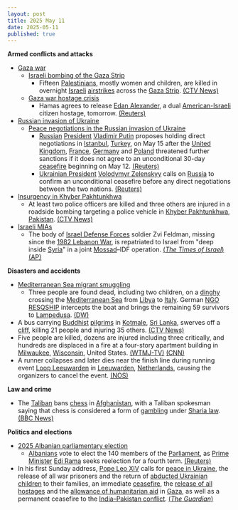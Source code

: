```yaml
---
layout: post
title: 2025 May 11
date: 2025-05-11
published: true
---
```



**Armed conflicts and attacks**

* [Gaza war](https://en.wikipedia.org/wiki/Gaza_war "Gaza war")
  + [Israeli bombing of the Gaza Strip](https://en.wikipedia.org/wiki/Israeli_bombing_of_the_Gaza_Strip "Israeli bombing of the Gaza Strip")
    - Fifteen [Palestinians](https://en.wikipedia.org/wiki/Palestinians "Palestinians"), mostly women and children, are killed in overnight [Israeli](https://en.wikipedia.org/wiki/Israel "Israel") [airstrikes](https://en.wikipedia.org/wiki/Airstrike "Airstrike") across the [Gaza Strip](https://en.wikipedia.org/wiki/Gaza_Strip "Gaza Strip"). [(CTV News)](https://www.ctvnews.ca/world/israel-hamas-war/article/israeli-strikes-on-gaza-kill-11-people-mostly-women-and-children/)
  + [Gaza war hostage crisis](https://en.wikipedia.org/wiki/Gaza_war_hostage_crisis "Gaza war hostage crisis")
    - Hamas agrees to release [Edan Alexander](https://en.wikipedia.org/wiki/Edan_Alexander "Edan Alexander"), a dual [American-Israeli](https://en.wikipedia.org/wiki/American-Israeli "American-Israeli") citizen hostage, tomorrow. [(Reuters)](https://www.reuters.com/world/middle-east/hamas-will-release-israeli-american-hostage-edan-alexander-group-says-2025-05-11/)
* [Russian invasion of Ukraine](https://en.wikipedia.org/wiki/Russian_invasion_of_Ukraine "Russian invasion of Ukraine")
  + [Peace negotiations in the Russian invasion of Ukraine](https://en.wikipedia.org/wiki/Peace_negotiations_in_the_Russian_invasion_of_Ukraine "Peace negotiations in the Russian invasion of Ukraine")
    - [Russian](https://en.wikipedia.org/wiki/Russia "Russia") [President](https://en.wikipedia.org/wiki/President_of_Russia "President of Russia") [Vladimir Putin](https://en.wikipedia.org/wiki/Vladimir_Putin "Vladimir Putin") proposes holding direct negotiations in [Istanbul](https://en.wikipedia.org/wiki/Istanbul "Istanbul"), [Turkey](https://en.wikipedia.org/wiki/Turkey "Turkey"), on May 15 after the [United Kingdom](https://en.wikipedia.org/wiki/United_Kingdom "United Kingdom"), [France](https://en.wikipedia.org/wiki/France "France"), [Germany](https://en.wikipedia.org/wiki/Germany "Germany") and [Poland](https://en.wikipedia.org/wiki/Poland "Poland") threatened further sanctions if it does not agree to an unconditional 30-day [ceasefire](https://en.wikipedia.org/wiki/Ceasefire "Ceasefire") beginning on May 12. [(Reuters)](https://www.reuters.com/world/europe/putin-proposes-direct-talks-with-ukraine-may-15-2025-05-10/)
    - [Ukrainian President](https://en.wikipedia.org/wiki/Ukrainian_President "Ukrainian President") [Volodymyr Zelenskyy](https://en.wikipedia.org/wiki/Volodymyr_Zelenskyy "Volodymyr Zelenskyy") calls on [Russia](https://en.wikipedia.org/wiki/Russia "Russia") to confirm an unconditional ceasefire before any direct negotiations between the two nations. [(Reuters)](https://www.reuters.com/world/europe/ukraines-zelenskiy-calls-russia-confirm-ceasefire-before-talks-2025-05-11/)
* [Insurgency in Khyber Pakhtunkhwa](https://en.wikipedia.org/wiki/Insurgency_in_Khyber_Pakhtunkhwa "Insurgency in Khyber Pakhtunkhwa")
  + At least two police officers are killed and three others are injured in a roadside bombing targeting a police vehicle in [Khyber Pakhtunkhwa](https://en.wikipedia.org/wiki/Khyber_Pakhtunkhwa "Khyber Pakhtunkhwa"), [Pakistan](https://en.wikipedia.org/wiki/Pakistan "Pakistan"). [(CTV News)](https://www.ctvnews.ca/world/article/bomb-targeting-a-vehicle-carrying-police-killed-2-officers-in-northwest-pakistan/)
* [Israeli MIAs](https://en.wikipedia.org/wiki/Israeli_MIAs "Israeli MIAs")
  + The body of [Israel Defense Forces](https://en.wikipedia.org/wiki/Israel_Defense_Forces "Israel Defense Forces") soldier Zvi Feldman, missing since the [1982 Lebanon War](https://en.wikipedia.org/wiki/1982_Lebanon_War "1982 Lebanon War"), is repatriated to Israel from "deep inside [Syria](https://en.wikipedia.org/wiki/Syria "Syria")" in a joint [Mossad](https://en.wikipedia.org/wiki/Mossad "Mossad")–IDF operation. [(*The Times of Israel*)](https://www.timesofisrael.com/liveblog_entry/body-of-soldier-zvi-feldman-missing-for-nearly-43-years-recovered-by-mossad-and-idf/) [(AP)](https://apnews.com/article/israel-palestinians-hamas-war-news-ceasefire-hostages-05-11-2025-6a562aa1c6ce81bcc9ff4649e39ab937)

**Disasters and accidents**

* [Mediterranean Sea migrant smuggling](https://en.wikipedia.org/wiki/Mediterranean_Sea_migrant_smuggling "Mediterranean Sea migrant smuggling")
  + Three people are found dead, including two children, on a [dinghy](https://en.wikipedia.org/wiki/Dinghy "Dinghy") crossing the [Mediterranean Sea](https://en.wikipedia.org/wiki/Mediterranean_Sea "Mediterranean Sea") from [Libya](https://en.wikipedia.org/wiki/Libya "Libya") to [Italy](https://en.wikipedia.org/wiki/Italy "Italy"). German [NGO](https://en.wikipedia.org/wiki/Non-governmental_organization "Non-governmental organization") [RESQSHIP](https://en.wikipedia.org/wiki/RESQSHIP "RESQSHIP") intercepts the boat and brings the remaining 59 survivors to [Lampedusa](https://en.wikipedia.org/wiki/Lampedusa "Lampedusa"). [(DW)](https://www.dw.com/en/mediterranean-crossing-at-least-3-die-including-2-children/a-72509717)
* A bus carrying [Buddhist](https://en.wikipedia.org/wiki/Buddhism "Buddhism") [pilgrims](https://en.wikipedia.org/wiki/Pilgrimage "Pilgrimage") in [Kotmale](https://en.wikipedia.org/wiki/Kotmale "Kotmale"), [Sri Lanka](https://en.wikipedia.org/wiki/Sri_Lanka "Sri Lanka"), swerves off a [cliff](https://en.wikipedia.org/wiki/Cliff "Cliff"), killing 21 people and injuring 35 others. [(CTV News)](https://www.ctvnews.ca/world/article/passenger-bus-skids-off-a-cliff-in-sri-lanka-killing-21-people-and-injuring-35/)
* Five people are killed, dozens are injured including three critically, and hundreds are displaced in a fire at a four-story apartment building in [Milwaukee](https://en.wikipedia.org/wiki/Milwaukee "Milwaukee"), [Wisconsin](https://en.wikipedia.org/wiki/Wisconsin "Wisconsin"), United States. [(WTMJ-TV)](https://wtmj.com/news/2025/05/11/five-dead-three-in-critical-condition-in-milwaukee-apartment-fire/) [(CNN)](https://www.cnn.com/2025/05/11/us/milwaukee-apartment-fire)
* A runner collapses and later dies near the finish line during running event [Loop Leeuwarden](https://en.wikipedia.org/wiki/Loop_Leeuwarden "Loop Leeuwarden") in [Leeuwarden](https://en.wikipedia.org/wiki/Leeuwarden "Leeuwarden"), [Netherlands](https://en.wikipedia.org/wiki/Netherlands "Netherlands"), causing the organizers to cancel the event. [(NOS)](https://nos.nl/artikel/2566830-deelnemer-overleden-bij-hardloopevenement-leeuwarden)

**Law and crime**

* The [Taliban](https://en.wikipedia.org/wiki/Taliban "Taliban") bans [chess](https://en.wikipedia.org/wiki/Chess "Chess") in [Afghanistan](https://en.wikipedia.org/wiki/Afghanistan "Afghanistan"), with a Taliban spokesman saying that chess is considered a form of [gambling](https://en.wikipedia.org/wiki/Gambling "Gambling") under [Sharia law](https://en.wikipedia.org/wiki/Sharia_law "Sharia law"). [(BBC News)](https://www.bbc.com/news/articles/crk24dz8ne5o)

**Politics and elections**

* [2025 Albanian parliamentary election](https://en.wikipedia.org/wiki/2025_Albanian_parliamentary_election "2025 Albanian parliamentary election")
  + [Albanians](https://en.wikipedia.org/wiki/Albanians "Albanians") vote to elect the 140 members of the [Parliament](https://en.wikipedia.org/wiki/Parliament_of_Albania "Parliament of Albania"), as [Prime Minister](https://en.wikipedia.org/wiki/Prime_Minister_of_Albania "Prime Minister of Albania") [Edi Rama](https://en.wikipedia.org/wiki/Edi_Rama "Edi Rama") seeks reelection for a fourth term. [(Reuters)](https://www.reuters.com/world/europe/albania-votes-pm-rama-seeks-fourth-term-2025-05-10/)
* In his first Sunday address, [Pope Leo XIV](https://en.wikipedia.org/wiki/Pope_Leo_XIV "Pope Leo XIV") calls for [peace in Ukraine](https://en.wikipedia.org/wiki/Peace_negotiations_in_the_Russian_invasion_of_Ukraine "Peace negotiations in the Russian invasion of Ukraine"), the release of all war prisoners and the return of [abducted Ukrainian children](https://en.wikipedia.org/wiki/Child_abductions_in_the_Russo-Ukrainian_War "Child abductions in the Russo-Ukrainian War") to their families, an immediate [ceasefire](https://en.wikipedia.org/wiki/Ceasefire "Ceasefire"), the [release of all hostages](https://en.wikipedia.org/wiki/Gaza_war_hostage_crisis "Gaza war hostage crisis") and the [allowance of humanitarian aid](https://en.wikipedia.org/wiki/Israeli_blockade_of_the_Gaza_Strip_%282023%E2%80%93present%29 "Israeli blockade of the Gaza Strip (2023–present)") in [Gaza](https://en.wikipedia.org/wiki/Gaza_Strip "Gaza Strip"), as well as a permanent ceasefire to the [India–Pakistan conflict](https://en.wikipedia.org/wiki/2025_India%E2%80%93Pakistan_conflict "2025 India–Pakistan conflict"). [(*The Guardian*)](https://www.theguardian.com/world/2025/may/11/pope-leo-peace-ukraine-first-sunday-address-never-again-war)
